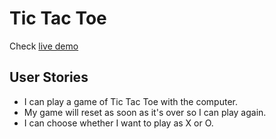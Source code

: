 # Tic Tac Toe
Check [live demo](https://frankbearzou.github.io/tic-tac-toe/)
## User Stories
- I can play a game of Tic Tac Toe with the computer.
- My game will reset as soon as it's over so I can play again.
- I can choose whether I want to play as X or O.